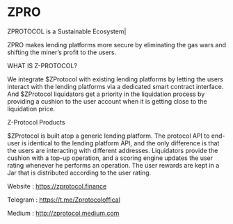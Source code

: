 # ZPRO

ZPROTOCOL is a Sustainable Ecosystem|

ZPRO makes lending platforms more secure by eliminating the gas wars and shifting the miner’s profit to the users.

WHAT IS Z-PROTOCOL?

We integrate $ZProtocol with existing lending platforms by letting the users interact with the lending platforms via a dedicated smart contract interface. And $ZProtocol liquidators get a priority in the liquidation process by providing a cushion to the user account when it is getting close to the liquidation price.


Z-Protocol Products

$ZProtocol is built atop a generic lending platform. The protocol API to end-user is identical to the lending platform API, and the only difference is that the users are interacting with different addresses. Liquidators provide the cushion with a top-up operation, and a scoring engine updates the user rating whenever he performs an operation. The user rewards are kept in a Jar that is distributed according to the user rating.


Website : https://zprotocol.finance

Telegram : https://t.me/Zprotocoloffical

Medium : http://zprotocol.medium.com
